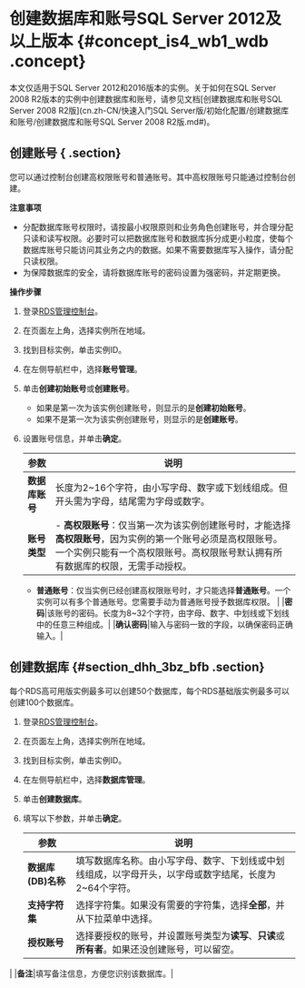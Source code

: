 # 创建数据库和账号SQL Server 2012及以上版本 {#concept_is4_wb1_wdb .concept}

本文仅适用于SQL Server 2012和2016版本的实例。关于如何在SQL Server 2008 R2版本的实例中创建数据库和账号，请参见文档[创建数据库和账号SQL Server 2008 R2版](cn.zh-CN/快速入门SQL Server版/初始化配置/创建数据库和账号/创建数据库和账号SQL Server 2008 R2版.md#)。

## 创建账号 { .section}

您可以通过控制台创建高权限账号和普通账号。其中高权限账号只能通过控制台创建。

**注意事项**

-   分配数据库账号权限时，请按最小权限原则和业务角色创建账号，并合理分配只读和读写权限。必要时可以把数据库账号和数据库拆分成更小粒度，使每个数据库账号只能访问其业务之内的数据。如果不需要数据库写入操作，请分配只读权限。
-   为保障数据库的安全，请将数据库账号的密码设置为强密码，并定期更换。

**操作步骤**

1.  登录[RDS管理控制台](https://rds.console.aliyun.com/)。
2.  在页面左上角，选择实例所在地域。
3.  找到目标实例，单击实例ID。
4.  在左侧导航栏中，选择**账号管理**。
5.  单击**创建初始账号**或**创建账号**。
    -   如果是第一次为该实例创建账号，则显示的是**创建初始账号**。
    -   如果不是第一次为该实例创建账号，则显示的是**创建账号**。
6.  设置账号信息，并单击**确定**。

    |参数|说明|
    |--|--|
    |**数据库账号**|长度为2~16个字符，由小写字母、数字或下划线组成。但开头需为字母，结尾需为字母或数字。|
    |**账号类型**|     -   **高权限账号**：仅当第一次为该实例创建账号时，才能选择**高权限账号**，因为实例的第一个账号必须是高权限账号。一个实例只能有一个高权限账号。高权限账号默认拥有所有数据库的权限，无需手动授权。
    -   **普通账号**：仅当实例已经创建高权限账号时，才只能选择**普通账号**。一个实例可以有多个普通账号。您需要手动为普通账号授予数据库权限。
 |
    |**密码**|该账号的密码。长度为8~32个字符，由字母、数字、中划线或下划线中的任意三种组成。|
    |**确认密码**|输入与密码一致的字段，以确保密码正确输入。|


## 创建数据库 {#section_dhh_3bz_bfb .section}

每个RDS高可用版实例最多可以创建50个数据库，每个RDS基础版实例最多可以创建100个数据库。

1.  登录[RDS管理控制台](https://rds.console.aliyun.com/)。
2.  在页面左上角，选择实例所在地域。
3.  找到目标实例，单击实例ID。
4.  在左侧导航栏中，选择**数据库管理**。
5.  单击**创建数据库**。
6.  填写以下参数，并单击**确定**。

    |参数|说明|
    |--|--|
    |**数据库\(DB\)名称**|填写数据库名称。由小写字母、数字、下划线或中划线组成，以字母开头，以字母或数字结尾，长度为2~64个字符。|
    |**支持字符集**|选择字符集。如果没有需要的字符集，选择**全部**，并从下拉菜单中选择。|
    |**授权账号**|选择要授权的账号，并设置账号类型为**读写**、**只读**或**所有者**。如果还没创建账号，可以留空。

|
    |**备注**|填写备注信息，方便您识别该数据库。|


